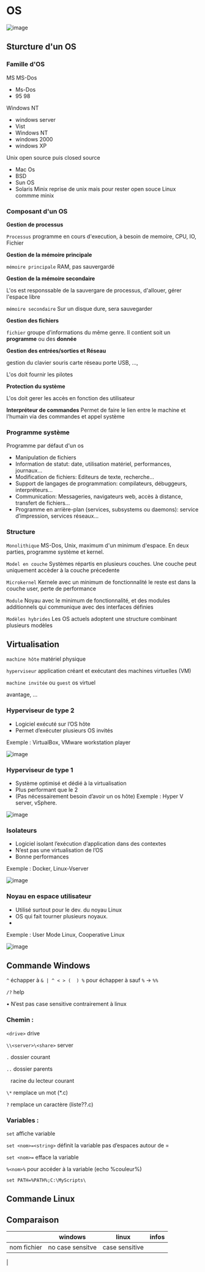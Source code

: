 # OS
![image](https://user-images.githubusercontent.com/62622644/204817583-eced29ad-b50e-446f-acec-74dadfdc283c.png)
## Sturcture d'un OS
### Famille d'OS
MS
MS-Dos
- Ms-Dos
- 95 98

Windows NT
- windows server
- Vist
- Windows NT
- windows 2000
- windows XP


Unix open source puis closed source
- Mac Os 
- BSD
- Sun OS
- Solaris
Minix reprise de unix mais pour rester open souce
Linux commme minix




### Composant d'un OS
**Gestion de processus**
  
`Processus` programme en cours d'execution, à besoin de memoire, CPU, IO, Fichier

**Gestion de la mémoire principale**

`mémoire principale` RAM, pas sauvergardé

**Gestion de la mémoire secondaire**

L'os est responssable de la sauvergare de processus, d'allouer, gérer l'espace libre

`mémoire secondaire` Sur un disque dure, sera sauvegarder

**Gestion des fichiers**

`fichier` groupe d’informations du même genre. Il contient soit un **programme** ou des **donnée**

**Gestion des entrées/sorties et Réseau**

gestion du clavier souris carte réseau porte USB, ..., 

L'os doit fournir les pilotes

**Protection du système**

L'os  doit gerer les accès en fonction des utilisateur

**Interpréteur de commandes**
Permet de faire le lien entre le machine et l'humain via des commandes et appel système

### Programme système
Programme par défaut d'un os
- Manipulation de fichiers
- Information de statut: date, utilisation matériel, performances, journaux…
- Modification de fichiers: Editeurs de texte, recherche…
- Support de langages de programmation: compilateurs, débuggeurs, interpréteurs…
- Communication: Messageries, navigateurs web, accès à distance, transfert de fichiers…
- Programme en arrière-plan (services, subsystems ou daemons): service d’impression, services réseaux…

### Structure
`Monolithique` MS-Dos, Unix, maximum d'un minimum d'espace. En deux parties, programme système et kernel.

`Model en couche` Systèmes répartis en plusieurs couches. Une couche peut uniquement accèder à la couche précedente

`Microkernel` Kernele avec un minimum de fonctionnalité le reste est dans la couche user, perte de performance

`Module` Noyau avec le minimum de fonctionnalité, et des modules additionnels qui communique avec des interfaces définies

`Modèles hybrides` Les OS actuels adoptent une structure combinant plusieurs modèles

## Virtualisation
`machine hôte` matériel physique

`hyperviseur` application créant et exécutant des machines virtuelles (VM)

`machine invitée` ou `guest` os virtuel

avantage, ...

### Hyperviseur de type 2
- Logiciel exécuté sur l’OS hôte
- Permet d’exécuter plusieurs OS invités

Exemple : VirtualBox, VMware workstation player

![image](https://user-images.githubusercontent.com/62622644/204830228-acee505f-e710-4ab7-95a1-a8137fcfc3cf.png)

### Hyperviseur de type 1
- Système optimisé et dédié à la virtualisation
- Plus performant que le 2
- (Pas nécessairement besoin d’avoir un os hôte)
Exemple : Hyper V server, vSphere.

![image](https://user-images.githubusercontent.com/62622644/204830475-716ad4fd-8d9d-4c47-a4a9-faf37774d127.png)

### Isolateurs
- Logiciel isolant l’exécution d’application dans des contextes
- N’est pas une virtualisation de l’OS
- Bonne performances

Exemple : Docker, Linux-Vserver

![image](https://user-images.githubusercontent.com/62622644/204830611-756899f9-b10e-4948-82d2-8bfa762e786e.png)

### Noyau en espace utilisateur
- Utilisé surtout pour le dev. du noyau Linux 
- OS qui fait tourner plusieurs noyaux.
- 
Exemple : User Mode Linux, Cooperative Linux

![image](https://user-images.githubusercontent.com/62622644/204830721-11d5e85a-65de-4b0a-b2cb-82fc78e7828b.png)




## Commande Windows 
`^` échapper à `& | ^ < > (  ) %` pour échapper à sauf `%` → `%%`

`/?` 	help

•	N’est pas case sensitive contrairement à linux

### Chemin :
`<drive>`	drive

`\\<server>\<share>`	server

`.`	dossier courant

`..` dossier parents

` `  racine du lecteur courant

`\*` 	remplace un mot (*.c)

`?`	remplace un caractère (liste??.c)

### Variables :

`set`	affiche variable

`set <nom>=<string>`	définit la variable pas d’espaces autour de =

`set <nom>=`	efface la variable

`%<nom>%`	pour accéder à la variable (echo %couleur%)

`set PATH=%PATH%;C:\MyScripts\`

## Commande Linux
## Comparaison

| | windows | linux | infos |
| - | - | - | - |
| nom fichier | no case sensitve | case sensitive |
| 
